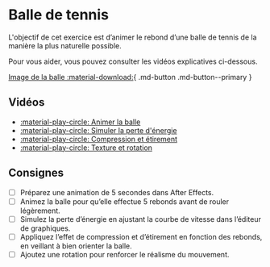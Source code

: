 # Balle de tennis

L'objectif de cet exercice est d’animer le rebond d’une balle de tennis de la manière la plus naturelle possible.

Pour vous aider, vous pouvez consulter les vidéos explicatives ci-dessous.

[Image de la balle :material-download:](./images/tennis.png){ .md-button .md-button--primary }

## Vidéos

* [:material-play-circle: Animer la balle](https://cmontmorency365.sharepoint.com/:v:/s/TIM-582214-Animation2d77/EXActwLkUrBJgzJrphjnyIIBzrBu01peIdb6hRtmSqtC9g?e=hbzgCx)
* [:material-play-circle: Simuler la perte d'énergie](https://cmontmorency365.sharepoint.com/:v:/s/TIM-582214-Animation2d77/EZXj5OIEDH5LstWFo5-q7xwB4_6s704Iv8kYw_9feAsfEA?e=HZBOci)
* [:material-play-circle: Compression et étirement](https://cmontmorency365.sharepoint.com/:v:/s/TIM-582214-Animation2d77/ETWb-SABvMxAvHdHNLijNBQBlJwVBuI4DGm4cX2z9b0J7g?e=81lCZx)
* [:material-play-circle: Texture et rotation](https://cmontmorency365.sharepoint.com/:v:/s/TIM-582214-Animation2d77/EUJdghwuKA9BqMpLR_K0VesBrqzYUOcqsBKvhXH_-Hls4A?e=Z55cek)

## Consignes

- [ ] Préparez une animation de 5 secondes dans After Effects.
- [ ] Animez la balle pour qu’elle effectue 5 rebonds avant de rouler légèrement.
- [ ] Simulez la perte d’énergie en ajustant la courbe de vitesse dans l’éditeur de graphiques.
- [ ] Appliquez l’effet de compression et d’étirement en fonction des rebonds, en veillant à bien orienter la balle.
- [ ] Ajoutez une rotation pour renforcer le réalisme du mouvement.
